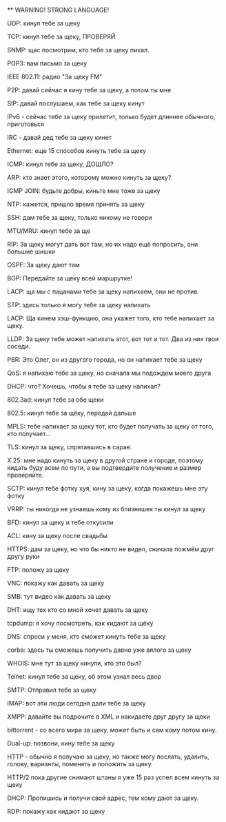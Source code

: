 ** WARNING! STRONG LANGUAGE!

UDP: кинул тебе за щеку

TCP: кинул тебе за щеку, ПРОВЕРЯЙ

SNMP: щас посмотрим, кто тебе за щеку пихал.

POP3: вам письмо за щеку

IEEE 802.11: радио "За щеку FM"

P2P: давай сейчас я кину тебе за щеку, а потом ты мне

SIP: давай послушаем, как тебе за щеку кинут

IPv6 - сейчас тебе за щеку прилетит, только будет длиннее обычного, приготовься

IRC - давай дед  тебе за щеку кинет

Ethernet: еще 15 способов кинуть тебе за щеку

ICMP: кинул тебе за щеку, ДОШЛО?

ARP: кто знает этого, которому можно кинуть за щеку?

IGMP JOIN: будьте добры, киньте мне тоже за щеку

NTP: кажется, пришло время принять за щеку

SSH: дам тебе за щеку, только никому не говори 

MTU/MRU: кинул тебе за ще

RIP: За щеку могут дать вот там, но их надо ещё попросить, они большие шишки

OSPF: За щеку дают там

BGP: Передайте за щеку всей маршрутке!

LACP: ща мы с пацанами тебе за щеку напихаем, они не против.

STP: здесь только я могу тебе за щеку напихать

LACP: Ща кинем хэш-функцию, она укажет того, кто тебе напихает за щеку.

LLDP: За щеку тебе может напихать этот, вот тот и тот. Два из них твои соседи.

PBR: Это Олег, он из другого города, но он напихает тебе за щеку

QoS: я напихаю тебе за щеку, но сначала мы подождем моего друга


DHCP: что? Хочешь, чтобы я тебе за щеку напихал?

802.3ad: кинул тебе за обе щеки

802.5: кинул тебе за щёку, передай дальше

MPLS: тебе напихает за щеку тот, кто будет получать за щеку от того, кто получает...

TLS: кинул за щеку, спрятавшись в сарае.


X.25: мне надо кинуть за щеку в другой стране и городе, поэтому кидать буду всем по пути, а вы подтвердите получение и размер проверяйте.

SCTP: кинул тебе фотку хуя, кину за щеку, когда покажешь мне эту фотку


VRRP: ты никогда не узнаешь кому из близняшек ты кинул за щеку

BFD: кинул за щеку и тебе откусили

ACL: кину за щеку после свадьбы

HTTPS: дам за щеку, но что бы никто не видел, сначала пожмём друг другу руки

FTP: положу за щеку

VNC: покажу как давать за щеку

SMB: тут видео как давать за щеку

DHT: ищу тех кто со мной хочет давать за щеку

tcpdump: я хочу посмотреть, как кидают за щёку

DNS: спроси у меня, кто сможет кинуть тебе за щеку

corba: здесь ты сможешь получить давно уже вялого за щеку

WHOIS: мне тут за щеку кинули, кто это был?

Telnet: кинул тебе за щеку, об этом узнал весь двор

SMTP: Отправил тебе за щеку

IMAP: вот эти люди сегодня дали тебе за щеку

XMPP: давайте вы подрочите в XML и накидаете друг другу за щеки

bittorrent - со всего мира за щеку, может быть и сам кому потом кину.

Dual-up: позвони, кину тебе за щеку

HTTP - обычно я получаю за щеку, но также могу послать, удалить, голову, варианты, поменять и положить за щеку

HTTP/2 пока другие снимают штаны я уже 15 раз успел всем кинуть за щеку

DHCP: Пропишись и получи свой адрес, тем кому дают за щеку.

RDP: покажу как кидают за щеку





